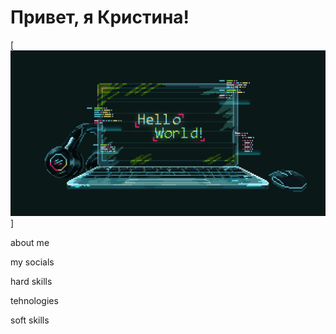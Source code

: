 # Привет, я Кристина!
[![Header](https://github.com/KormichKristina/KormichKristina/blob/main/assets/ProgrammingGif.gif)]

about me

my socials

hard skills

tehnologies

soft skills
